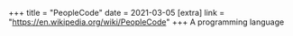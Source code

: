 +++
title = "PeopleCode"
date = 2021-03-05
[extra]
link = "https://en.wikipedia.org/wiki/PeopleCode"
+++
A programming language


